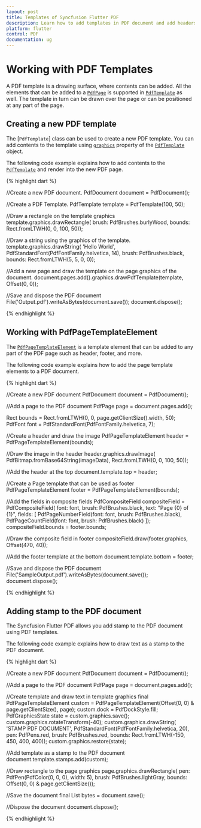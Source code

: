 ```yaml
---
layout: post
title: Templates of Syncfusion Flutter PDF
description: Learn how to add templates in PDF document and add headers, footers and stamp with PDF templates by using the Syncfusion Flutter PDF.
platform: flutter
control: PDF
documentation: ug
---
```


# Working with PDF Templates

A PDF template is a drawing surface, where contents can be added. All the elements that can be added to a [`PdfPage`](https://pub.dev/documentation/syncfusion_flutter_pdf/latest/pdf/PdfPage-class.html) is supported in [`PdfTemplate`](https://pub.dev/documentation/syncfusion_flutter_pdf/latest/pdf/PdfTemplate-class.html) as well. The template in turn can be drawn over the page or can be positioned at any part of the page.

## Creating a new PDF template

The [`PdfTemplate`] class can be used to create a new PDF template. You can add contents to the template using [`graphics`](https://pub.dev/documentation/syncfusion_flutter_pdf/latest/pdf/PdfPage/graphics.html) property of the [`PdfTemplate`](https://pub.dev/documentation/syncfusion_flutter_pdf/latest/pdf/PdfTemplate-class.html) object.

The following code example explains how to add contents to the [`PdfTemplate`](https://pub.dev/documentation/syncfusion_flutter_pdf/latest/pdf/PdfTemplate-class.html) and render into the new PDF page.

{% highlight dart %}

//Create a new PDF document.
PdfDocument document = PdfDocument();

//Create a PDF Template.
PdfTemplate template = PdfTemplate(100, 50);

//Draw a rectangle on the template graphics
template.graphics.drawRectangle(
    brush: PdfBrushes.burlyWood, bounds: Rect.fromLTWH(0, 0, 100, 50));

//Draw a string using the graphics of the template.
template.graphics.drawString(
    'Hello World', PdfStandardFont(PdfFontFamily.helvetica, 14),
    brush: PdfBrushes.black, bounds: Rect.fromLTWH(5, 5, 0, 0));

//Add a new page and draw the template on the page graphics of the document.
document.pages.add().graphics.drawPdfTemplate(template, Offset(0, 0));

//Save and dispose the PDF document
File('Output.pdf').writeAsBytes(document.save());
document.dispose();

{% endhighlight %}

## Working with PdfPageTemplateElement

The [`PdfPageTemplateElement`](https://pub.dev/documentation/syncfusion_flutter_pdf/latest/pdf/PdfPageTemplateElement-class.html) is a template element that can be added to any part of the PDF page such as header, footer, and more.

The following code example explains how to add the page template elements to a PDF document.

{% highlight dart %}

//Create a new PDF document
PdfDocument document = PdfDocument();

//Add a page to the PDF document
PdfPage page = document.pages.add();

Rect bounds = Rect.fromLTWH(0, 0, page.getClientSize().width, 50);
PdfFont font = PdfStandardFont(PdfFontFamily.helvetica, 7);

//Create a header and draw the image
PdfPageTemplateElement header = PdfPageTemplateElement(bounds);

//Draw the image in the header
header.graphics.drawImage(
    PdfBitmap.fromBase64String(imageData),
    Rect.fromLTWH(0, 0, 100, 50));

//Add the header at the top
document.template.top = header;

//Create a Page template that can be used as footer
PdfPageTemplateElement footer = PdfPageTemplateElement(bounds);

//Add the fields in composite fields
PdfCompositeField compositeField = PdfCompositeField(
    font: font,
    brush: PdfBrushes.black,
    text: "Page {0} of {1}",
    fields: <PdfAutomaticField>[
      PdfPageNumberField(font: font, brush: PdfBrushes.black),
      PdfPageCountField(font: font, brush: PdfBrushes.black)
    ]);
compositeField.bounds = footer.bounds;

//Draw the composite field in footer
compositeField.draw(footer.graphics, Offset(470, 40));

//Add the footer template at the bottom
document.template.bottom = footer;

//Save and dispose the PDF document
File('SampleOutput.pdf').writeAsBytes(document.save());
document.dispose();

{% endhighlight %}

## Adding stamp to the PDF document

The Syncfusion Flutter PDF allows you add stamp to the PDF document using PDF templates.

The following code example explains how to draw text as a stamp to the PDF document.

{% highlight dart %}

//Create a new PDF document
PdfDocument document = PdfDocument();

//Add a page to the PDF document
PdfPage page = document.pages.add();

//Create template and draw text in template graphics
final PdfPageTemplateElement custom =
    PdfPageTemplateElement(Offset(0, 0) & page.getClientSize(), page);
custom.dock = PdfDockStyle.fill;
PdfGraphicsState state = custom.graphics.save();
custom.graphics.rotateTransform(-40);
custom.graphics.drawString(
    'STAMP PDF DOCUMENT', PdfStandardFont(PdfFontFamily.helvetica, 20),
    pen: PdfPens.red,
    brush: PdfBrushes.red,
    bounds: Rect.fromLTWH(-150, 450, 400, 400));
custom.graphics.restore(state);

//Add template as a stamp to the PDF document
document.template.stamps.add(custom);

//Draw rectangle to the page graphics
page.graphics.drawRectangle(
    pen: PdfPen(PdfColor(0, 0, 0), width: 5),
    brush: PdfBrushes.lightGray,
    bounds: Offset(0, 0) & page.getClientSize());

//Save the document
final List<int> bytes = document.save();

//Dispose the document
document.dispose();

{% endhighlight %}